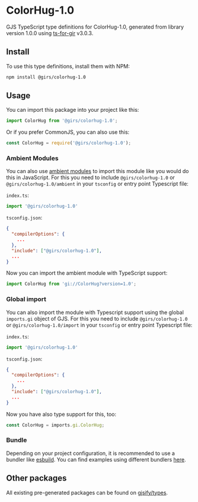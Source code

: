 
# ColorHug-1.0

GJS TypeScript type definitions for ColorHug-1.0, generated from library version 1.0.0 using [ts-for-gir](https://github.com/gjsify/ts-for-gir) v3.0.3.


## Install

To use this type definitions, install them with NPM:
```bash
npm install @girs/colorhug-1.0
```

## Usage

You can import this package into your project like this:
```ts
import ColorHug from '@girs/colorhug-1.0';
```

Or if you prefer CommonJS, you can also use this:
```ts
const ColorHug = require('@girs/colorhug-1.0');
```

### Ambient Modules

You can also use [ambient modules](https://github.com/gjsify/ts-for-gir/tree/main/packages/cli#ambient-modules) to import this module like you would do this in JavaScript.
For this you need to include `@girs/colorhug-1.0` or `@girs/colorhug-1.0/ambient` in your `tsconfig` or entry point Typescript file:

`index.ts`:
```ts
import '@girs/colorhug-1.0'
```

`tsconfig.json`:
```json
{
  "compilerOptions": {
    ...
  },
  "include": ["@girs/colorhug-1.0"],
  ...
}
```

Now you can import the ambient module with TypeScript support: 

```ts
import ColorHug from 'gi://ColorHug?version=1.0';
```

### Global import

You can also import the module with Typescript support using the global `imports.gi` object of GJS.
For this you need to include `@girs/colorhug-1.0` or `@girs/colorhug-1.0/import` in your `tsconfig` or entry point Typescript file:

`index.ts`:
```ts
import '@girs/colorhug-1.0'
```

`tsconfig.json`:
```json
{
  "compilerOptions": {
    ...
  },
  "include": ["@girs/colorhug-1.0"],
  ...
}
```

Now you have also type support for this, too:

```ts
const ColorHug = imports.gi.ColorHug;
```

### Bundle

Depending on your project configuration, it is recommended to use a bundler like [esbuild](https://esbuild.github.io/). You can find examples using different bundlers [here](https://github.com/gjsify/ts-for-gir/tree/main/examples).

## Other packages

All existing pre-generated packages can be found on [gjsify/types](https://github.com/gjsify/types).

